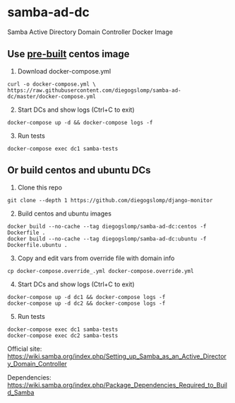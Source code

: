# samba-ad-dc

Samba Active Directory Domain Controller Docker Image

## Use [pre-built](https://hub.docker.com/r/diegogslomp/samba-ad-dc) centos image

1. Download docker-compose.yml
```
curl -o docker-compose.yml \
https://raw.githubusercontent.com/diegogslomp/samba-ad-dc/master/docker-compose.yml
```

2. Start DCs and show logs (Ctrl+C to exit)
```
docker-compose up -d && docker-compose logs -f
```

3. Run tests
```
docker-compose exec dc1 samba-tests
```

## Or build centos and ubuntu DCs

1. Clone this repo
```
git clone --depth 1 https://github.com/diegogslomp/django-monitor
```

2. Build centos and ubuntu images
```
docker build --no-cache --tag diegogslomp/samba-ad-dc:centos -f Dockerfile .
docker build --no-cache --tag diegogslomp/samba-ad-dc:ubuntu -f Dockerfile.ubuntu .
```

3. Copy and edit vars from override file with domain info
```
cp docker-compose.override_.yml docker-compose.override.yml
```

4. Start DCs and show logs (Ctrl+C to exit)
```
docker-compose up -d dc1 && docker-compose logs -f
docker-compose up -d dc2 && docker-compose logs -f
```

5. Run tests
```
docker-compose exec dc1 samba-tests
docker-compose exec dc2 samba-tests
```

Official site: https://wiki.samba.org/index.php/Setting_up_Samba_as_an_Active_Directory_Domain_Controller

Dependencies: https://wiki.samba.org/index.php/Package_Dependencies_Required_to_Build_Samba
